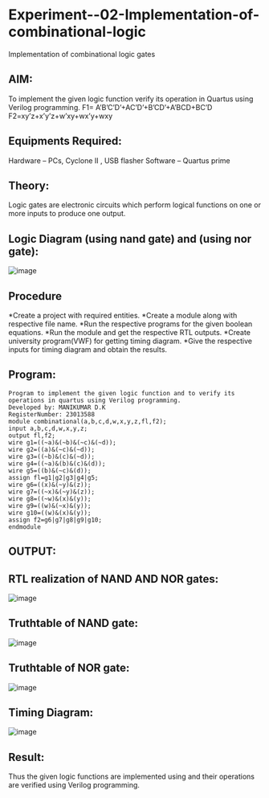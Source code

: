 # Experiment--02-Implementation-of-combinational-logic
Implementation of combinational logic gates
## AIM:
To implement the given logic function verify its operation in Quartus using Verilog programming.
 F1= A’B’C’D’+AC’D’+B’CD’+A’BCD+BC’D
F2=xy’z+x’y’z+w’xy+wx’y+wxy
## Equipments Required:
Hardware – PCs, Cyclone II , USB flasher
Software – Quartus prime
## Theory:
Logic gates are electronic circuits which perform logical functions on one or more inputs to produce one output.
## Logic Diagram (using nand gate) and (using nor gate):
![image](https://github.com/MANIKUMARDK/Experiment--02-Implementation-of-combinational-logic-/assets/147215581/4260b9f2-f8e9-4c22-bfcf-fe33ca1f9c67)

## Procedure
*Create a project with required entities.
*Create a module along with respective file name.
*Run the respective programs for the given boolean equations.
*Run the module and get the respective RTL outputs.
*Create university program(VWF) for getting timing diagram.
*Give the respective inputs for timing diagram and obtain the results.
## Program:
```
Program to implement the given logic function and to verify its operations in quartus using Verilog programming.
Developed by: MANIKUMAR D.K
RegisterNumber: 23013588
module combinational(a,b,c,d,w,x,y,z,fl,f2);
input a,b,c,d,w,x,y,z;
output fl,f2;
wire g1=((~a)&(~b)&(~c)&(~d)); 
wire g2=((a)&(~c)&(~d));
wire g3=((~b)&(c)&(~d));
wire g4=((~a)&(b)&(c)&(d)); 
wire g5=((b)&(~c)&(d));
assign fl=g1|g2|g3|g4|g5; 
wire g6=((x)&(~y)&(z));
wire g7=((~x)&(~y)&(z));
wire g8=((~w)&(x)&(y)); 
wire g9=((w)&(~x)&(y));
wire g10=((w)&(x)&(y)); 
assign f2=g6|g7|g8|g9|g10;
endmodule
```
## OUTPUT:
## RTL realization of NAND AND NOR gates:
![image](https://github.com/MANIKUMARDK/Experiment--02-Implementation-of-combinational-logic-/assets/147215581/ec21ccc8-06cf-43d8-b895-519dd087c7a4)

## Truthtable of NAND gate:
![image](https://github.com/MANIKUMARDK/Experiment--02-Implementation-of-combinational-logic-/assets/147215581/0c0ceca5-a3eb-4391-b752-1c05603096dc)

## Truthtable of NOR gate:
![image](https://github.com/MANIKUMARDK/Experiment--02-Implementation-of-combinational-logic-/assets/147215581/8bfb82a0-bd72-4a90-9846-e07e786ef5bc)

## Timing Diagram:
![image](https://github.com/MANIKUMARDK/Experiment--02-Implementation-of-combinational-logic-/assets/147215581/c1be17b8-c04b-4b80-b5ed-cdcb6e9ca9c1)

## Result:
Thus the given logic functions are implemented using  and their operations are verified using Verilog programming.
